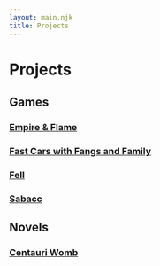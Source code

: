```yaml
---
layout: main.njk
title: Projects
---
```


# Projects

## Games

### [Empire & Flame](/empire-flame)

### [Fast Cars with Fangs and Family](/projects/fast-cars-fangs-family)

### [Fell](/fell)

### [Sabacc](/sabacc)

## Novels

### [Centauri Womb](/projects/centauri-womb)
